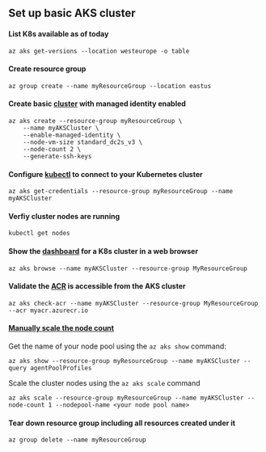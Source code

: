 ## Set up basic AKS cluster

#### List K8s available as of today
```
az aks get-versions --location westeurope -o table
```

#### Create resource group 
```
az group create --name myResourceGroup --location eastus
```

#### Create basic [cluster](https://learn.microsoft.com/en-us/cli/azure/aks?view=azure-cli-latest#az-aks-create) with managed identity enabled
```
az aks create --resource-group myResourceGroup \
    --name myAKSCluster \
    --enable-managed-identity \
    --node-vm-size standard_dc2s_v3 \
    --node-count 2 \
    --generate-ssh-keys
```
#### Configure [kubectl](https://learn.microsoft.com/en-us/azure/aks/learn/quick-kubernetes-deploy-cli) to connect to your Kubernetes cluster
```
az aks get-credentials --resource-group myResourceGroup --name myAKSCluster
```

#### Verfiy cluster nodes are running
```
kubectl get nodes
```

#### Show the [dashboard](https://learn.microsoft.com/en-us/cli/azure/aks?view=azure-cli-latest#az-aks-browse(aks-preview)) for a K8s cluster in a web browser
```
az aks browse --name myAKSCluster --resource-group MyResourceGroup
```

#### Validate the [ACR](https://learn.microsoft.com/en-us/cli/azure/aks?view=azure-cli-latest#az-aks-check-acr) is accessible from the AKS cluster

```
az aks check-acr --name myAKSCluster --resource-group MyResourceGroup --acr myacr.azurecr.io
```

#### [Manually scale the node count](https://learn.microsoft.com/en-us/azure/aks/scale-cluster?tabs=azure-cli)
Get the name of your node pool using the ```az aks show``` command:
```
az aks show --resource-group myResourceGroup --name myAKSCluster --query agentPoolProfiles
```

Scale the cluster nodes using the ```az aks scale``` command
```
az aks scale --resource-group myResourceGroup --name myAKSCluster --node-count 1 --nodepool-name <your node pool name>
```

#### Tear down resource group including all resources created under it
```
az group delete --name myResourceGroup
```
